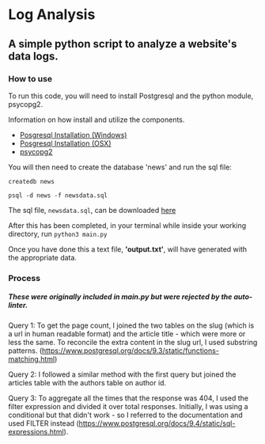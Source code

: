 # Log Analysis

## A simple python script to analyze a website's data logs.

### How to use

To run this code, you will need to install Postgresql and the python module, psycopg2.

Information on how install and utilize the components.

 * [Posgresql Installation (Windows)](http://www.postgresqltutorial.com/install-postgresql/)
 * [Posgresql Installation (OSX)](https://www.codementor.io/engineerapart/getting-started-with-postgresql-on-mac-osx-are8jcopb)
 * [psycopg2](http://www.psychopy.org/)

You will then need to create the database 'news' and run the sql file:

```createdb news```

```psql -d news -f newsdata.sql```

The sql file, ```newsdata.sql```, can be downloaded [here](https://d17h27t6h515a5.cloudfront.net/topher/2016/August/57b5f748_newsdata/newsdata.zip)

After this has been completed, in your terminal while inside your working directory, run ```python3 main.py```

Once you have done this a text file, **'output.txt'**, will have generated with the appropriate data.

### Process
##### These were originally included in main.py but were rejected by the auto-linter.

Query 1: To get the page count, I joined the two tables on the slug (which is a url in human readable format) and the article title - which were more or less the same. To reconcile the extra content in the slug url, I used
substring patterns. (https://www.postgresql.org/docs/9.3/static/functions-matching.html)

Query 2: I followed a similar method with the first query but joined the articles table with the authors table on author id.

Query 3: To aggregate all the times that the response was 404, I used the filter expression and divided it over total responses. Initially, I was using a conditional but that didn't work - so I referred to the documentation and used FILTER instead (https://www.postgresql.org/docs/9.4/static/sql-expressions.html).